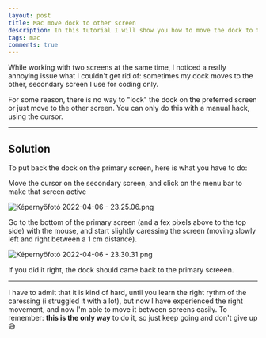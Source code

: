 ```yaml
---
layout: post
title: Mac move dock to other screen
description: In this tutorial I will show you how to move the dock to the other screen you are using, on Mac.
tags: mac
comments: true
---
```


While working with two screens at the same time, I noticed a really annoying issue what I couldn't get rid of: sometimes my dock moves to the other, secondary screen I use for coding only.

For some reason, there is no way to "lock" the dock on the preferred screen or just move to the other screen. You can only do this with a manual hack, using the cursor.

---

## Solution

To put back the dock on the primary screen, here is what you have to do:

Move the cursor on the secondary screen, and click on the menu bar to make that screen active

![Képernyőfotó 2022-04-06 - 23.25.06.png](https://res.craft.do/user/full/34d81fee-a2e7-021c-d5fc-2e46d6c760cb/doc/F025DB9E-FABE-47A7-9F32-5B894AA72157/17AEA63B-370D-4E10-8CCB-1D79A7DACD57_2/AQWDcQpUK5rXByMJNDtWz0jxzSjdseOVfCK8MCWork4z/Kepernyofoto%202022-04-06%20-%2023.25.06.png)

Go to the bottom of the primary screen (and a fex pixels above to the top side) with the mouse, and start slightly caressing the screen (moving slowly left and right between a 1 cm distance).

![Képernyőfotó 2022-04-06 - 23.30.31.png](https://res.craft.do/user/full/34d81fee-a2e7-021c-d5fc-2e46d6c760cb/doc/F025DB9E-FABE-47A7-9F32-5B894AA72157/FDA8D7B4-E4B5-49EC-AB94-FCBC9B0328A7_2/i3X4PpjccdVy9Oawxv9zfQXy50ShaBePvmxbys6IjWwz/Kepernyofoto%202022-04-06%20-%2023.30.31.png)

If you did it right, the dock should came back to the primary screeen.

---

I have to admit that it is kind of hard, until you learn the right rythm of the caressing (i struggled it with a lot), but now I have experienced the right movement, and now I'm able to move it between screens easily. To remember: **this is the only way** to do it, so just keep going and don't give up 😅
